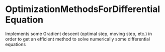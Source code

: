 # OptimizationMethodsForDifferentialEquation

Implements some Gradient descent (optimal step, moving step, etc.) in order to get an efficient method to solve numerically some differential equations
